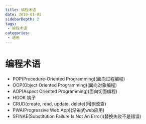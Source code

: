 ```yaml
---
title: 编程术语
date: 2019-01-01
sidebarDepth: 2
tags:
 - 编程术语
categories:
 - 通用
---
```

# 编程术语
- POP(Procedure-Oriented Programming)(面向过程编程)
- OOP(Object Oriented Programming)(面向对象编程)
- AOP(Aspect Oriented Programming)(面向切面编程)
- HOOK 钩子
- CRUD(create, read, update, delete)(增删改查)
- PWA(Progressive Web App)(渐进式web应用)
- SFINAE(Substitution Failure Is Not An Error)(替换失败不是错误)